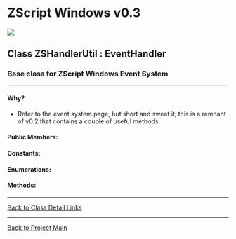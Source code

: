 # ZScript Windows v0.3

![](https://github.com/Saican/ZSWin/blob/master/README/ZSWin_Logo.png)

## Class ZSHandlerUtil : EventHandler
### Base class for ZScript Windows Event System

------------

#### Why?
 - Refer to the event system page, but short and sweet it, this is a remnant of v0.2 that contains a couple of useful methods.

#### Public Members:


#### Constants:


#### Enumerations:


#### Methods:


------------


[Back to Class Detail Links](https://github.com/Saican/ZSWin/blob/master/README/03%20-%20Classes.md)

------------


[Back to Project Main](https://github.com/Saican/ZSWin "Back to Project Main")
